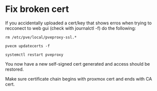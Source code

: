 # Fix broken cert

If you accidentally uploaded a cert/key that shows erros when trying to recconect to web gui (check with journalctl -f) do the following:

```rm /etc/pve/local/pveproxy-ssl.*```

```pvecm updatecerts -f```

```systemctl restart pveproxy```

You now have a new self-signed cert generated and access should be restored.

Make sure certificate chain begins with proxmox cert and ends with CA cert.